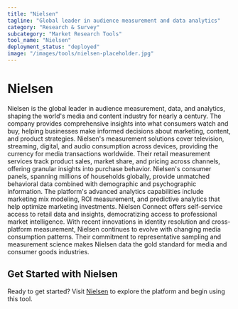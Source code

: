 ```yaml
---
title: "Nielsen"
tagline: "Global leader in audience measurement and data analytics"
category: "Research & Survey"
subcategory: "Market Research Tools"
tool_name: "Nielsen"
deployment_status: "deployed"
image: "/images/tools/nielsen-placeholder.jpg"
---
```


# Nielsen

Nielsen is the global leader in audience measurement, data, and analytics, shaping the world's media and content industry for nearly a century. The company provides comprehensive insights into what consumers watch and buy, helping businesses make informed decisions about marketing, content, and product strategies. Nielsen's measurement solutions cover television, streaming, digital, and audio consumption across devices, providing the currency for media transactions worldwide. Their retail measurement services track product sales, market share, and pricing across channels, offering granular insights into purchase behavior. Nielsen's consumer panels, spanning millions of households globally, provide unmatched behavioral data combined with demographic and psychographic information. The platform's advanced analytics capabilities include marketing mix modeling, ROI measurement, and predictive analytics that help optimize marketing investments. Nielsen Connect offers self-service access to retail data and insights, democratizing access to professional market intelligence. With recent innovations in identity resolution and cross-platform measurement, Nielsen continues to evolve with changing media consumption patterns. Their commitment to representative sampling and measurement science makes Nielsen data the gold standard for media and consumer goods industries.
## Get Started with Nielsen

Ready to get started? Visit [Nielsen](https://nielsen.com) to explore the platform and begin using this tool.
